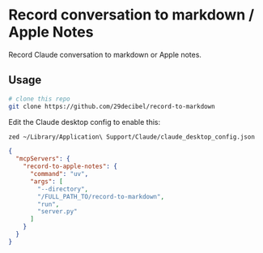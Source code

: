 # Record conversation to markdown / Apple Notes

Record Claude conversation to markdown or Apple notes.


## Usage

```bash
# clone this repo
git clone https://github.com/29decibel/record-to-markdown
```

Edit the Claude desktop config to enable this:

```bash
zed ~/Library/Application\ Support/Claude/claude_desktop_config.json
```

```json
{
  "mcpServers": {
    "record-to-apple-notes": {
      "command": "uv",
      "args": [
        "--directory",
        "/FULL_PATH_TO/record-to-markdown",
        "run",
        "server.py"
      ]
    }
  }
}
```
